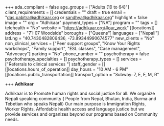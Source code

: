 +++
ada_compliant = false
age_groups = ["Adults (19 to 64)"]
client_requirements = []
credentials = ""
draft = true
email = "das.pabitra@adhikaar.org or sandhya@adhikaar.org"
highlight = false
image = ""
org = "Adhikaar"
payment_types = ["NA"]
program = ""
tags = []
telehealth = "No"
website = "https://adhikaar.org/#our_work"
[[locations]]
address = "71-07 Woodside"
boroughs = ["Queens"]
languages = ["Nepali"]
latLng = "40.7430482806436, -73.89344990674577"
new_clients = "No"
non_clinical_services = ["Peer support groups", "Know Your Rights workshops", "Family support", "ESL classes", "Case management", "Advocacy"]
parking = "No"
phone_number = ""
psychotherapy = false
psychotherapy_specialties = []
psychotherapy_types = []
services = ["Referrals to clinical services "]
staff_gender = []
[[locations.hours_of_operation]]
day_hours = "10 AM - 6 PM"
[[locations.public_transportation]]
transport_option = "Subway: 7, E, F, M, R"

+++
**Adhikaar**

Adhikaar is to Promote human rights and social justice for all. We organize Nepali speaking community ( People from Nepal, Bhutan, India, Burma and Tebetian who speaks Nepali) Our main purpose is Immigration Rights, Worker Rights, Affordable health access and language justice but we provide services and organizes beyond our programs based on Community needs.